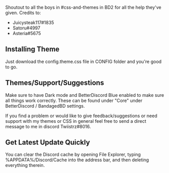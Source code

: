 Shoutout to all the boys in #css-and-themes in BD2 for all the help they've given. Credits to:
- Juicysteak117#1835
- Satoru#4997
- Asteria#5675

## Installing Theme

Just download the config.theme.css file in CONFIG folder and you're good to go.

## Themes/Support/Suggestions

Make sure to have Dark mode and BetterDiscord Blue enabled to make sure all things work correctly. These can be found under "Core" under BetterDiscord / BandagedBD settings.

If you find a problem or would like to give feedback/suggestions or need support with my themes or CSS in general feel free to send a direct message to me in discord Twiistrz#8016.

## Get Latest Update Quickly

You can clear the Discord cache by opening File Explorer, typing %APPDATA%/Discord/Cache into the address bar, and then deleting everything therein.
